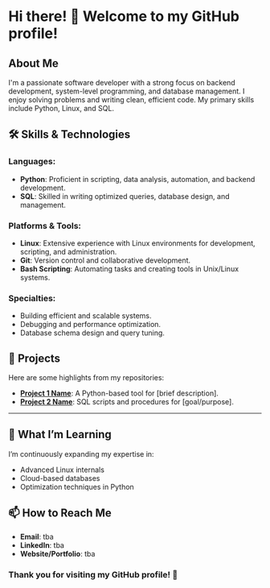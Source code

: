 # Hi there! 👋 Welcome to my GitHub profile!

## About Me
I'm a passionate software developer with a strong focus on backend development, system-level programming, and database management. I enjoy solving problems and writing clean, efficient code. My primary skills include Python, Linux, and SQL.



## 🛠️ Skills & Technologies

### Languages:
- **Python**: Proficient in scripting, data analysis, automation, and backend development.
- **SQL**: Skilled in writing optimized queries, database design, and management.

### Platforms & Tools:
- **Linux**: Extensive experience with Linux environments for development, scripting, and administration.
- **Git**: Version control and collaborative development.
- **Bash Scripting**: Automating tasks and creating tools in Unix/Linux systems.

### Specialties:
- Building efficient and scalable systems.
- Debugging and performance optimization.
- Database schema design and query tuning.



## 📂 Projects

Here are some highlights from my repositories:

- **[Project 1 Name](#)**: A Python-based tool for [brief description].
- **[Project 2 Name](#)**: SQL scripts and procedures for [goal/purpose].

---

## 🌱 What I’m Learning
I’m continuously expanding my expertise in:
- Advanced Linux internals
- Cloud-based databases
- Optimization techniques in Python



## 📫 How to Reach Me
- **Email**: tba
- **LinkedIn**: tba
- **Website/Portfolio**: tba



### Thank you for visiting my GitHub profile! 🚀


<!--
**marmag0/marmag0** is a ✨ _special_ ✨ repository because its `README.md` (this file) appears on your GitHub profile.

Here are some ideas to get you started:

- 🔭 I’m currently working on ...
- 🌱 I’m currently learning ...
- 👯 I’m looking to collaborate on ...
- 🤔 I’m looking for help with ...
- 💬 Ask me about ...
- 📫 How to reach me: ...
- 😄 Pronouns: ...
- ⚡ Fun fact: ...
-->
